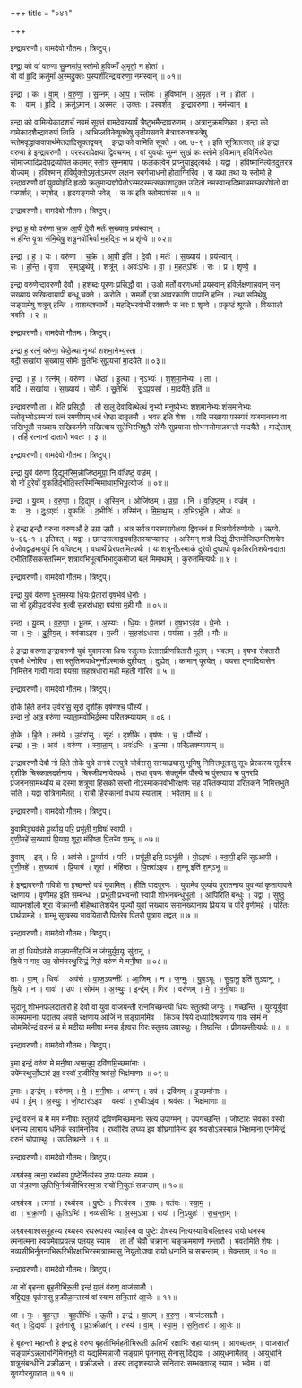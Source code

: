 +++
title = "०४१"

+++


इन्द्रावरुणौ। वामदेवो गौतमः। त्रिष्टुप्।

इन्द्रा॒ को वां॑ वरुणा सु॒म्नमा॑प॒ स्तोमो॑ ह॒विष्माँ॑ अ॒मृतो॒ न होता॑ ।  
यो वां॑ हृ॒दि क्रतु॑माँ अ॒स्मदु॒क्तः प॒स्पर्श॑दिन्द्रावरुणा॒ नम॑स्वान् ॥ ०१॥

इन्द्रा॑ । कः । वा॒म् । व॒रु॒णा॒ । सु॒म्नम् । आ॒प॒ । स्तोमः॑ । ह॒विष्मा॑न् । अ॒मृतः॑ । न । होता॑ ।  
यः । वा॒म् । हृ॒दि । क्रतु॑ऽमान् । अ॒स्मत् । उ॒क्तः । प॒स्पर्श॑त् । इ॒न्द्रा॒व॒रु॒णा॒ । नम॑स्वान् ॥

इन्द्रा को वामित्येकादशर्चं नवमं सूक्तं वामदेवस्यार्षं त्रैष्टुभमैन्द्रावरुणम् । अत्रानुक्रमणिका । इन्द्रा को वामेकादशैन्द्रावरुणं त्विति । आभिप्लविकेषूक्थेषु तृतीयसवने मैत्रावरुनशस्त्रेषु स्तोमवृद्धावावापार्थमेतदादिसूक्तद्वयम् । इन्द्रा को वामिति सूक्ते । आ. ७-९ । इति सूत्रितत्वात् ॥हे इन्द्रा वरुणा हे इन्द्रावरुणौ । परस्परापेक्षया द्विवचनम् । वां युवयोः सुम्नं सुखं कः स्तोमे हविष्मान् हविर्भिरुपेतः सोमाज्यादिप्रदेयद्रव्योपेतं कतमत् स्तोत्रं सुम्नमाप । फलकत्वेन प्राप्नुयाइद्त्यर्थः । यद्वा । हविष्मानित्येतदुत्तरत्र योज्यम् । हविश्मान् हविर्युक्तोऽमृतोऽमरण लक्षनः स्वर्गसाधनो होताग्निरिव । स यथा तथा यः स्तोमो हे इन्द्रावरुणौ वां युवयोर्हृदि हृदये क्रतुमान्प्रज्ञोपेतोऽस्मदस्मत्सकाशादुक्त उदितो नमस्वान्हदिष्मान्नमस्कारोपेतो वा पस्पर्शत् । स्पृशेत् । हृदयङ्गमो भवेत् । स क इति स्तोमप्रशंसा ॥ १ ॥

इन्द्रावरुणौ। वामदेवो गौतमः। त्रिष्टुप्।

इन्द्रा॑ ह॒ यो वरु॑णा च॒क्र आ॒पी दे॒वौ मर्तः॑ स॒ख्याय॒ प्रय॑स्वान् ।  
स ह॑न्ति वृ॒त्रा स॑मि॒थेषु॒ शत्रू॒नवो॑भिर्वा म॒हद्भिः॒ स प्र शृ॑ण्वे ॥ ०२॥

इन्द्रा॑ । ह॒ । यः । वरु॑णा । च॒क्रे । आ॒पी इति॑ । दे॒वौ । मर्तः॑ । स॒ख्याय॑ । प्रय॑स्वान् ।  
सः । ह॒न्ति॒ । वृ॒त्रा । स॒म्ऽइ॒थेषु॑ । शत्रू॑न् । अवः॑ऽभिः । वा॒ । म॒हत्ऽभिः॑ । सः । प्र । शृ॒ण्वे॒ ॥

इन्द्रा वरुणेन्दावरुणौ देवौ । हशब्दः पूरणः प्रसिद्धौ वा । उओ मर्तो वरणधर्मा प्रयस्वान् हविर्लक्षणान्नवान् सन् सख्याय सखित्वायापी बन्धू चक्ते । करोति । समर्तो वृत्रा आवरकाणि पापानि हन्ति । तथा समिथेषु सङ्ग्रामेषु शत्रून् हन्ति । वाशब्दश्चार्थे । महद्भिरवोभी रक्शणैः स नरः प्र शृण्वे । प्रकृष्टं श्रूयते । विख्यातो भवति ॥ २ ॥

इन्द्रावरुणौ। वामदेवो गौतमः। त्रिष्टुप्।

इन्द्रा॑ ह॒ रत्नं॒ वरु॑णा॒ धेष्ठे॒त्था नृभ्यः॑ शशमा॒नेभ्य॒स्ता ।  
यदी॒ सखा॑या स॒ख्याय॒ सोमैः॑ सु॒तेभिः॑ सुप्र॒यसा॑ मा॒दयै॑ते ॥ ०३॥

इन्द्रा॑ । ह॒ । रत्न॑म् । वरु॑णा । धेष्ठा॑ । इ॒त्था । नृऽभ्यः॑ । श॒श॒मा॒नेभ्यः॑ । ता ।  
यदि॑ । सखा॑या । स॒ख्याय॑ । सोमैः॑ । सु॒तेभिः॑ । सु॒ऽप्र॒यसा॑ । मा॒दयै॑ते॒ इति॑ ॥

इन्द्रावरुणौ ता । हेति प्रसिद्धौ । तौ खलु देवावित्थेत्थं नृभ्यो मनुष्येभ्यः शशमानेभ्यः शंसमानेभ्यः स्तोतृभ्योऽस्मभ्यं रत्नं रमणीयम् धनं धेष्ठा दातृतमौ । भवत इति शेशः । यदि सखाया परस्परं यजमानस्य वा सखिभूतौ सख्याय सखिकर्मणे सखित्वाय सुतेभिरभिषुतैः सोमैः सुप्रयासा शोभनसोमान्नवन्तौ मादयैते । माद्येताम् । तर्हि रत्नानां दातारौ भवतः ॥ ३ ॥

इन्द्रावरुणौ। वामदेवो गौतमः। त्रिष्टुप्।

इन्द्रा॑ यु॒वं व॑रुणा दि॒द्युम॑स्मि॒न्नोजि॑ष्ठमुग्रा॒ नि व॑धिष्टं॒ वज्र॑म् ।  
यो नो॑ दु॒रेवो॑ वृ॒कति॑र्द॒भीति॒स्तस्मि॑न्मिमाथाम॒भिभू॒त्योजः॑ ॥ ०४॥

इन्द्रा॑ । यु॒वम् । व॒रु॒णा॒ । दि॒द्युम् । अ॒स्मि॒न् । ओजि॑ष्ठम् । उ॒ग्रा॒ । नि । व॒धि॒ष्ट॒म् । वज्र॑म् ।  
यः । नः॒ । दुः॒ऽएवः॑ । वृ॒कतिः॑ । द॒भीतिः॑ । तस्मि॑न् । मि॒मा॒था॒म् । अ॒भिऽभू॑ति । ओजः॑ ॥

हे इन्द्रा इन्द्रौ वरुना वरुणऔ हे उग्रा उग्रौ । अत्र सर्वत्र परस्परापेक्षया द्विवचनं प्र मित्रयोर्वरुणौयोः । ऋग्वे. ७-६६-१ । इतिवत् । यद्वा । छान्दसत्वाद्व्यवहितस्याप्यानङ् । अस्मिन् शत्रौ दिद्युं दीप्तमोजिष्ठमतिशयेन तेजोवद्वज्रमायुधं नि वधिष्टम् । वधार्थं प्रेरयतमित्यर्थः । यः शत्रुर्नोऽस्माकं दुरेवो दुष्प्रापो वृकतिरतिशयेनादाता दभीतिर्हिंसकस्तस्मिन् शत्रावभिभूत्यभिभावुकमोजो बलं मिमाथाम् । कुरुतमित्यर्थः ॥ ४ ॥

इन्द्रावरुणौ। वामदेवो गौतमः। त्रिष्टुप्।

इन्द्रा॑ यु॒वं व॑रुणा भू॒तम॒स्या धि॒यः प्रे॒तारा॑ वृष॒भेव॑ धे॒नोः ।  
सा नो॑ दुहीय॒द्यव॑सेव ग॒त्वी स॒हस्र॑धारा॒ पय॑सा म॒ही गौः ॥ ०५॥

इन्द्रा॑ । यु॒वम् । व॒रु॒णा॒ । भू॒तम् । अ॒स्याः । धि॒यः । प्रे॒तारा॑ । वृ॒ष॒भाऽइ॑व । धे॒नोः ।  
सा । नः॒ । दु॒ही॒य॒त् । यव॑साऽइव । ग॒त्वी । स॒हस्र॑ऽधारा । पय॑सा । म॒ही । गौः ॥

हे इन्द्रा वरुणा इन्द्रावरुणौ युवं युवामस्या धियः स्तुत्याः प्रेताराप्रीणयितारौ भूतम् । भवतम् । वृषभा सेक्तारौ वृषभौ धेनोरिव । सा स्तुतिरूपाधेनुर्नोऽस्माकं दुहीयत् । दुह्येत् । कामान् पूरयेत् । वयसा तृणादिघासेन निमित्तेन गत्वी गत्वा पयसा सहस्रधारा मही महती गौरिव ॥ ५ ॥

इन्द्रावरुणौ। वामदेवो गौतमः। त्रिष्टुप्।

तो॒के हि॒ते तन॑य उ॒र्वरा॑सु॒ सूरो॒ दृशी॑के॒ वृष॑णश्च॒ पौंस्ये॑ ।  
इन्द्रा॑ नो॒ अत्र॒ वरु॑णा स्याता॒मवो॑भिर्द॒स्मा परि॑तक्म्यायाम् ॥ ०६॥

तो॒के । हि॒ते । तन॑ये । उ॒र्वरा॑सु । सूरः॑ । दृशी॑के । वृष॑णः । च॒ । पौंस्ये॑ ।  
इन्द्रा॑ । नः॒ । अत्र॑ । वरु॑णा । स्या॒ता॒म् । अवः॑ऽभिः । द॒स्मा । परि॑ऽतक्म्यायाम् ॥

इन्द्रावरुणौ देवौ नो हिते तोके पुत्रे तनये तत्पुत्रे चोर्वरासु सस्याढ्यासु भूमिषु निमित्तभूतासु सूरः प्रेरकस्य सूर्यस्य दृशीके चिरकालदर्शनाय । चिरजीवनायेत्यर्थः । तथा वृषणः सेक्तुर्मम पौंस्ये च पुंस्त्वाय च पुनरपि प्रजननसामर्थ्याय च दस्मा शत्रूणां हिंसकौ सन्तौ नोऽस्माकमवोभीरक्षणैः सह परितक्म्यायां परितकने निमित्तभुते सति । यद्वा रात्रिनामैतत् । रात्रौ हिंसकानां वधाय स्याताम् । भवेताम् ॥ ६ ॥

इन्द्रावरुणौ। वामदेवो गौतमः। त्रिष्टुप्।

यु॒वामिद्ध्यव॑से पू॒र्व्याय॒ परि॒ प्रभू॑ती ग॒विषः॑ स्वापी ।  
वृ॒णी॒महे॑ स॒ख्याय॑ प्रि॒याय॒ शूरा॒ मंहि॑ष्ठा पि॒तरे॑व श॒म्भू ॥ ०७॥

यु॒वाम् । इत् । हि । अव॑से । पू॒र्व्याय॑ । परि॑ । प्रभू॑ती॒ इति॒ प्रऽभू॑ती । गो॒ऽइषः॑ । स्वा॒पी॒ इति॑ सुऽआपी ।  
वृ॒णी॒महे॑ । स॒ख्याय॑ । प्रि॒याय॑ । शूरा॑ । मंहि॑ष्ठा । पि॒तरा॑ऽइव । श॒म्भू इति॑ श॒म्ऽभू ॥

हे इन्द्रावरुणौ गविषो गा इच्छन्तो वयं युवामित् । हीति पादपूरणः । युवामेव पूर्व्याय पुरातनाय युवभ्यां कृतायावसे रक्षणाय । वृणीमह इति सम्बन्धः । प्रभूती प्रभवन्तौ स्वापी शोभनबन्धुभूतौ । आपिरिति बन्धुः । यद्वा । सुष्ठु व्यापनशीलौ शूरा विक्रान्तौ मंहिष्थातिशयेन पूज्यौ युवां सख्याय समानख्यानाय प्रियाय च परि वृणीमहे । परितः प्रार्थयामहे । शम्भू सुखस्य भावयितारौ पितरेव पितरौ पुत्राय तद्वत् ॥ ७ ॥

इन्द्रावरुणौ। वामदेवो गौतमः। त्रिष्टुप्।

ता वां॒ धियोऽव॑से वाज॒यन्ती॑रा॒जिं न ज॑ग्मुर्युव॒यूः सु॑दानू ।  
श्रि॒ये न गाव॒ उप॒ सोम॑मस्थु॒रिन्द्रं॒ गिरो॒ वरु॑णं मे मनी॒षाः ॥ ०८॥

ताः । वा॒म् । धियः॑ । अव॑से । वा॒ज॒ऽयन्तीः॑ । आ॒जिम् । न । ज॒ग्मुः॒ । यु॒व॒ऽयूः । सु॒दा॒नू॒ इति॑ सुऽदानू ।  
श्रि॒ये । न । गावः॑ । उप॑ । सोम॑म् । अ॒स्थुः॒ । इन्द्र॑म् । गिरः॑ । वरु॑णम् । मे॒ । म॒नी॒षाः ॥

सुदानू शोभनफलदातारौ हे देवौ वां युवां वाजयन्ती रत्नमिच्छन्त्यो धियः स्तुतयो जग्मुः । गच्छन्ति । युवयूर्युवां कामयमानाः पदातय अवसे रक्षणाय आजिं न सङ्ग्राममिव । किञ्च श्रिये दध्यादिश्रयणाय गावः सोमं न सोममिवेन्द्रं वरुनं च मे मदीया मनीषा मनस ईश्वरा गिरः स्तुतय उपास्थुः । तिष्ठन्ति । प्रीणयन्तीत्यर्थः ॥ ८ ॥

इन्द्रावरुणौ। वामदेवो गौतमः। त्रिष्टुप्।

इ॒मा इन्द्रं॒ वरु॑णं मे मनी॒षा अग्म॒न्नुप॒ द्रवि॑णमि॒च्छमा॑नाः ।  
उपे॑मस्थुर्जो॒ष्टार॑ इव॒ वस्वो॑ र॒घ्वीरि॑व॒ श्रव॑सो॒ भिक्ष॑माणाः ॥ ०९॥

इ॒माः । इन्द्र॑म् । वरु॑णम् । मे॒ । म॒नी॒षाः । अग्म॑न् । उप॑ । द्रवि॑णम् । इ॒च्छमा॑नाः ।  
उप॑ । ई॒म् । अ॒स्थुः॒ । जो॒ष्टारः॑ऽइव । वस्वः॑ । र॒घ्वीःऽइ॑व । श्रव॑सः । भिक्ष॑माणाः ॥

इन्द्रं वरुनं च मे मम मनीषाः स्तुतयो द्रविणमिच्छमानाः सत्य उपाग्मन् । उपगच्छन्ति । जोष्टारः सेवका वस्वो धनस्य लाभाय धनिकं स्वामिनमिव । रघ्वीरिव लघ्व्य इव शीघ्रगामिन्य इव श्रवसोऽन्नस्यान्नं भिक्षमाना एनमिन्द्रं वरुनं चोपास्थुः । उपतिष्थन्ते ॥ ९ ॥

इन्द्रावरुणौ। वामदेवो गौतमः। त्रिष्टुप्।

अश्व्य॑स्य॒ त्मना॒ रथ्य॑स्य पु॒ष्टेर्नित्य॑स्य रा॒यः पत॑यः स्याम ।  
ता च॑क्रा॒णा ऊ॒तिभि॒र्नव्य॑सीभिरस्म॒त्रा रायो॑ नि॒युतः॑ सचन्ताम् ॥ १०॥

अश्व्य॑स्य । त्मना॑ । रथ्य॑स्य । पु॒ष्टेः । नित्य॑स्य । रा॒यः । पत॑यः । स्या॒म॒ ।  
ता । च॒क्रा॒णौ । ऊ॒तिऽभिः॑ । नव्य॑सीभिः । अ॒स्म॒ऽत्रा । रायः॑ । नि॒ऽयुतः॑ । स॒च॒न्ता॒म् ॥

अश्व्यस्याश्वसमूहस्य रथ्यस्य रथरूपस्य रथार्हस्य वा पुष्टेः पोषस्य नित्यस्याविचलितस्य रायो धनस्य त्मनात्मना स्वयमेवाप्रयत्न्न पतयह् स्याम । ता तौ चेवौ चक्राना चङ्क्रममाणौ गन्तारौ । भवतमिति शेषः । नव्यसीभिर्नूतनाभिरूरिभीरक्षाभिरस्मत्रास्मासु नियुतोऽश्वा रायो धनानि च सचन्ताम् । सेवन्ताम् ॥ १० ॥

इन्द्रावरुणौ। वामदेवो गौतमः। त्रिष्टुप्।

आ नो॑ बृहन्ता बृह॒तीभि॑रू॒ती इन्द्र॑ या॒तं व॑रुण॒ वाज॑सातौ ।  
यद्दि॒द्यवः॒ पृत॑नासु प्र॒क्रीळा॒न्तस्य॑ वां स्याम सनि॒तार॑ आ॒जेः ॥ ११॥

आ । नः॒ । बृ॒ह॒न्ता॒ । बृ॒ह॒तीभिः॑ । ऊ॒ती । इन्द्र॑ । या॒तम् । व॒रु॒ण॒ । वाज॑ऽसातौ ।  
यत् । दि॒द्यवः॑ । पृत॑नासु । प्र॒ऽक्रीळा॑न् । तस्य॑ । वा॒म् । स्या॒म॒ । स॒नि॒तारः॑ । आ॒जेः ॥

हे बृहन्ता महान्तौ हे इन्द्र हे वरुण बृहतीभिर्महतीभिरूती ऊतिभी रक्षाभिः सहा यातम् । आगच्छतम् । वाजसातौ सङ्ग्रामेऽन्नलाभनिमित्तभुते वा यद्यस्मिन्नाजौ सङ्ग्रामे पृतनासु सेनासु दिद्यवः । आयुधनामैतत् । आयुधानि शत्रुसंबन्धीनि प्रक्रीळान् । प्रक्रीडन्ते । तस्य तादृशस्याजेः सनितारः सम्भक्तारह् स्याम । भवेम । वां युवयोरनुग्रहात् ॥ ११ ॥